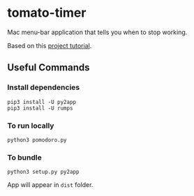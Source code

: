 # tomato-timer

Mac menu-bar application that tells you when to stop working.

Based on this [project tutorial](https://camillovisini.com/article/create-macos-menu-bar-app-pomodoro/).

## Useful Commands

### Install dependencies
```
pip3 install -U py2app
pip3 install -U rumps
```

### To run locally
```
python3 pomodoro.py
```

### To bundle
```
python3 setup.py py2app
```

App will appear in `dist` folder.
